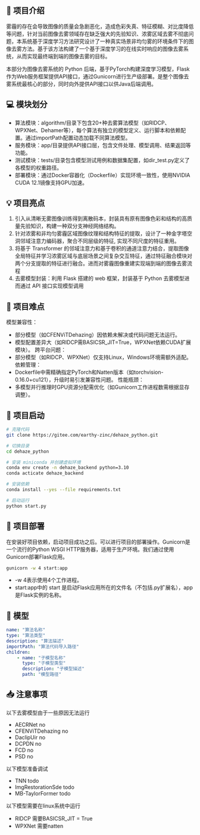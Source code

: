## 📢 项目介绍

雾霾的存在会导致图像的质量会急剧恶化，造成⾊彩失真、特征模糊、对⽐度降低等问题，针对当前图像去雾领域存在缺乏强⼤的先验知识、浓雾区域去雾不彻底问题，本系统基于深度学习⽅法研究设计了⼀种真实场景⾮均匀雾的环境条件下的图像去雾⽅法。基于该方法构建了一个基于深度学习的在线实时响应的图像去雾系统，从⽽实现最终端到端的图像去雾的⽬标。

本部分为图像去雾系统的 Python 后端，基于PyTorch构建深度学习模型，Flask作为Web服务框架提供API接口，通过Gunicorn进行生产级部署。是整个图像去雾系统最核心的部分，同时向外提供API接口以供Java后端调用。

## 💻 模块划分

* 算法模块：algorithm/目录下包含20+种去雾算法模型（如RIDCP、WPXNet、Dehamer等），每个算法有独立的模型定义、运行脚本和依赖配置。通过importPath配置动态加载不同算法模型。
* 服务模块：app/目录提供API接口层，包含文件处理、模型调用、结果返回等功能。
* 测试模块：tests/目录包含模型测试用例和数据集配置，如dir_test.py定义了各模型的权重路径。
* 部署模块：通过Docker容器化（Dockerfile）实现环境一致性，使用NVIDIA CUDA 12.1镜像支持GPU加速。

## 💡 项目亮点

1. 引⼊从清晰⽆雾图像训练得到离散码本，封装具有原有图像⾊彩和结构的⾼质量先验知识，构建⼀种双分⽀神经⽹络结构。
2. 针对浓雾和⾮均匀雾霾区域图像纹理和结构特征的提取，设计了⼀种⾦字塔空洞邻域注意⼒编码器，聚合不同层级的特征, 实现不同尺度的特征重⽤。
3. 将基于 Transformer 的邻域注意⼒和基于卷积的通道注意⼒结合，提取图像全局特征并学习浓雾区域与底层场景之间复杂交互特征，通过特征融合模块对两个分⽀提取的特征进⾏融合。进⽽对雾霾图像重建实现端到端的图像去雾流程
4. 去雾模型封装：利⽤ Flask 搭建的 web 框架，封装基于 Python 去雾模型进⽽通过 API 接⼝实现模型调⽤

## 🚨 项目难点

模型兼容性：
  * 部分模型（如CFENViTDehazing）因依赖未解决或代码问题无法运行。
  * 模型配置差异大（如RIDCP需BASICSR_JIT=True，WPXNet依赖CUDA扩展模块）。
跨平台问题：
  * 部分模型（如RIDCP、WPXNet）仅支持Linux，Windows环境需额外适配。
依赖管理：
  * Dockerfile中需精确指定PyTorch和Natten版本（如torchvision-0.16.0+cu121），升级时易引发兼容性问题。
性能瓶颈：
  * 多模型并行推理时GPU资源分配需优化（如Gunicorn工作进程数需根据显存调整）。

## 🚀 项目启动

```bash
# 克隆代码
git clone https://gitee.com/earthy-zinc/dehaze_python.git

# 切换目录
cd dehaze_python

# 安装 miniconda 并创建虚拟环境
conda env create -n dehaze_backend python=3.10
conda acticate dehaze_backend

# 安装依赖
conda install --yes --file requirements.txt

# 启动运行
python start.py
```

## 🌺 项目部署

在安装好项目依赖，启动项目成功之后。可以进行项目的部署操作。Gunicorn是一个流行的Python WSGI HTTP服务器，适用于生产环境。我们通过使用Gunicorn部署Flask应用。

```bash
gunicorn -w 4 start:app
```
* -w 4表示使用4个工作进程。
* start:app中的 start 是启动Flask应用所在的文件名（不包括.py扩展名），app是Flask实例的名称。

## 🌈 模型

```yml
name: "算法名称"
type: "算法类型"
description: "算法描述"
importPath: "算法代码导入路径"
children:
    - name: "子模型名称"
      type: "子模型类型"
      description: "子模型描述"
      path: "模型路径"


```

## 📥 注意事项
以下去雾模型由于一些原因无法运行
* AECRNet no
* CFENViTDehazing no
* DaclipUir no
* DCPDN no
* FCD no
* PSD no

以下模型准备调试
* TNN todo
* ImgRestorationSde todo
* MB-TaylorFormer todo

以下模型需要在linux系统中运行
* RIDCP 需要BASICSR_JIT = True
* WPXNet 需要natten
